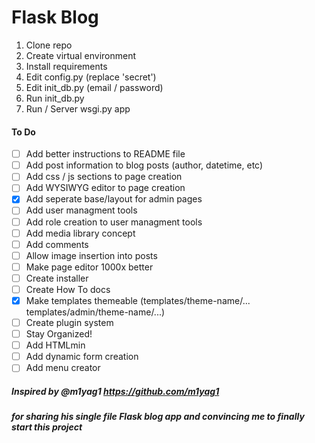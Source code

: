 # Flask Blog

1. Clone repo
2. Create virtual environment
3. Install requirements
4. Edit config.py (replace 'secret')
5. Edit init_db.py (email / password)
6. Run init_db.py
7. Run / Server wsgi.py app

#### To Do

- [ ] Add better instructions to README file
- [ ] Add post information to blog posts (author, datetime, etc)
- [ ] Add css / js sections to page creation
- [ ] Add WYSIWYG editor to page creation
- [x] Add seperate base/layout for admin pages
- [ ] Add user managment tools
- [ ] Add role creation to user managment tools
- [ ] Add media library concept
- [ ] Add comments
- [ ] Allow image insertion into posts
- [ ] Make page editor 1000x better
- [ ] Create installer
- [ ] Create How To docs
- [x] Make templates themeable (templates/theme-name/... templates/admin/theme-name/...)
- [ ] Create plugin system
- [ ] Stay Organized!
- [ ] Add HTMLmin
- [ ] Add dynamic form creation
- [ ] Add menu creator

##### Inspired by @m1yag1 https://github.com/m1yag1
##### for sharing his single file Flask blog app and convincing me to finally start this project
